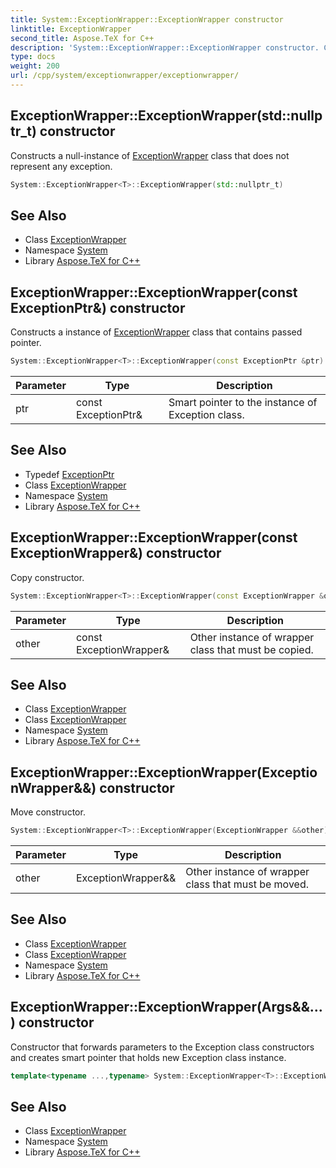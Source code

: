 ```yaml
---
title: System::ExceptionWrapper::ExceptionWrapper constructor
linktitle: ExceptionWrapper
second_title: Aspose.TeX for C++
description: 'System::ExceptionWrapper::ExceptionWrapper constructor. Constructs a null-instance of ExceptionWrapper class that does not represent any exception in C++.'
type: docs
weight: 200
url: /cpp/system/exceptionwrapper/exceptionwrapper/
---
```

## ExceptionWrapper::ExceptionWrapper(std::nullptr_t) constructor


Constructs a null-instance of [ExceptionWrapper](../) class that does not represent any exception.

```cpp
System::ExceptionWrapper<T>::ExceptionWrapper(std::nullptr_t)
```

## See Also

* Class [ExceptionWrapper](../)
* Namespace [System](../../)
* Library [Aspose.TeX for C++](../../../)
## ExceptionWrapper::ExceptionWrapper(const ExceptionPtr\&) constructor


Constructs a instance of [ExceptionWrapper](../) class that contains passed pointer.

```cpp
System::ExceptionWrapper<T>::ExceptionWrapper(const ExceptionPtr &ptr)
```


| Parameter | Type | Description |
| --- | --- | --- |
| ptr | const ExceptionPtr\& | Smart pointer to the instance of Exception class. |

## See Also

* Typedef [ExceptionPtr](../../exceptionptr/)
* Class [ExceptionWrapper](../)
* Namespace [System](../../)
* Library [Aspose.TeX for C++](../../../)
## ExceptionWrapper::ExceptionWrapper(const ExceptionWrapper\&) constructor


Copy constructor.

```cpp
System::ExceptionWrapper<T>::ExceptionWrapper(const ExceptionWrapper &other)
```


| Parameter | Type | Description |
| --- | --- | --- |
| other | const ExceptionWrapper\& | Other instance of wrapper class that must be copied. |

## See Also

* Class [ExceptionWrapper](../)
* Class [ExceptionWrapper](../)
* Namespace [System](../../)
* Library [Aspose.TeX for C++](../../../)
## ExceptionWrapper::ExceptionWrapper(ExceptionWrapper\&&) constructor


Move constructor.

```cpp
System::ExceptionWrapper<T>::ExceptionWrapper(ExceptionWrapper &&other) noexcept
```


| Parameter | Type | Description |
| --- | --- | --- |
| other | ExceptionWrapper\&& | Other instance of wrapper class that must be moved. |

## See Also

* Class [ExceptionWrapper](../)
* Class [ExceptionWrapper](../)
* Namespace [System](../../)
* Library [Aspose.TeX for C++](../../../)
## ExceptionWrapper::ExceptionWrapper(Args\&&...) constructor


Constructor that forwards parameters to the Exception class constructors and creates smart pointer that holds new Exception class instance.

```cpp
template<typename ...,typename> System::ExceptionWrapper<T>::ExceptionWrapper(Args &&...args)
```

## See Also

* Class [ExceptionWrapper](../)
* Namespace [System](../../)
* Library [Aspose.TeX for C++](../../../)

